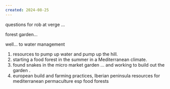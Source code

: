 ```yaml
---
created: 2024-08-25
---
```

questions for rob at verge ... 


forest garden... 

well... to water management 
1. resources to pump up water and pump up the hill.
2. starting a food forest in the summer in a Mediterranean climate.
3. found snakes in the micro market garden ... and working to build out the garden .
4. european build and farming practices, Iberian peninsula resources for mediterranean permaculture esp food forests 